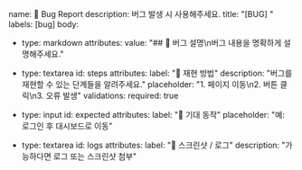 name: 🐛 Bug Report
description: 버그 발생 시 사용해주세요.
title: "[BUG] "
labels: [bug]
body:

- type: markdown
  attributes:
  value: "## 🐛 버그 설명\n버그 내용을 명확하게 설명해주세요."

- type: textarea
  id: steps
  attributes:
  label: "🔁 재현 방법"
  description: "버그를 재현할 수 있는 단계들을 알려주세요."
  placeholder: "1. 페이지 이동\n2. 버튼 클릭\n3. 오류 발생"
  validations:
  required: true

- type: input
  id: expected
  attributes:
  label: "🧠 기대 동작"
  placeholder: "예: 로그인 후 대시보드로 이동"

- type: textarea
  id: logs
  attributes:
  label: "📸 스크린샷 / 로그"
  description: "가능하다면 로그 또는 스크린샷 첨부"
